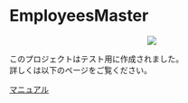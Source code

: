 # EmployeesMaster
<div align="center"><img src="https://dev.jokazaki.biz:8443/small.jpg"></div>

このプロジェクトはテスト用に作成されました。<br/>
詳しくは以下のページをご覧ください。

[マニュアル](https://dev.jokazaki.biz:8443/employees-master-manual.php)
